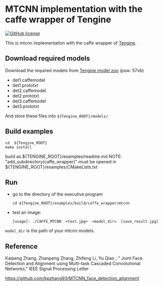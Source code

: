 # MTCNN implementation with the caffe wrapper of Tengine

[![GitHub license](http://OAID.github.io/pics/apache_2.0.svg)](./LICENSE)

This is mtcnn implementation with the caffe wrapper of [Tengine](https://github.com/OAID/Tengine).

## Download required models
Download the required models from [Tengine model zoo](https://pan.baidu.com/s/1LXZ8vOdyOo50IXS0CUPp8g) (psw: 57vb)

- det1.caffemodel
- det1.prototxt
- det2.caffemodel
- det2.prototxt
- det3.caffemodel
- det3.prototxt

And store these files into `${Tengine_ROOT}/models/`

## Build examples
```
cd  ${Tengine_ROOT}
make install
```
build as ${TENGINE_ROOT}/examples/readme.md
NOTE: "add_subdirectory(caffe_wrapper)" must be opened in ${TENGINE_ROOT}/examples/CMakeLists.txt

## Run
- go to the directory of the executive program

    ```
    cd ${Tengine_ROOT}/examples/build/caffe_wrapper/mtcnn
    ```
- test an image:

    ```
    [usage]: ./CAFFE_MTCNN  <test.jpg>  <model_dir>  [save_result.jpg]
    ```
`model_dir` is the path of your mtcnn models.

## Reference
Kaipeng Zhang, Zhanpeng Zhang, Zhifeng Li, Yu Qiao , " Joint Face Detection and Alignment using Multi-task Cascaded Convolutional Networks," IEEE Signal Processing Letter

https://github.com/kpzhang93/MTCNN_face_detection_alignment

